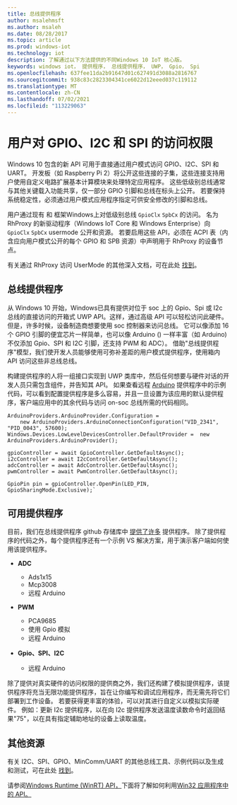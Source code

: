 ```yaml
---
title: 总线提供程序
author: msalehmsft
ms.author: msaleh
ms.date: 08/28/2017
ms.topic: article
ms.prod: windows-iot
ms.technology: iot
description: 了解通过以下方法提供的不同Windows 10 IoT 核心版。
keywords: windows iot， 提供程序， 总线提供程序， UWP， Gpio， Spi
ms.openlocfilehash: 637fee11da2b91647d01c627491d3088a2816767
ms.sourcegitcommit: 938c83c2823304341ce6022d12eeed037c119112
ms.translationtype: MT
ms.contentlocale: zh-CN
ms.lasthandoff: 07/02/2021
ms.locfileid: "113229063"
---
```

# <a name="usermode-access-to-gpio-i2c-and-spi"></a>用户对 GPIO、I2C 和 SPI 的访问权限

Windows 10 包含的新 API 可用于直接通过用户模式访问 GPIO、I2C、SPI 和 UART。 开发板（如 Raspberry Pi 2）将公开这些连接的子集，这些连接支持用户使用自定义电路扩展基本计算模块来处理特定应用程序。 这些低级别总线通常与其他关键载入功能共享，仅一部分 GPIO 引脚和总线在标头上公开。 若要保持系统稳定性，必须通过用户模式应用程序指定可供安全修改的引脚和总线。

用户通过现有 和 框架Windows上对低级别总线 `GpioClx` `SpbCx` 的访问。 名为 RhProxy 的新驱动程序（Windows IoT Core 和 Windows Enterprise）向 `GpioClx` `SpbCx` usermode 公开和资源。 若要启用这些 API，必须在 ACPI 表（内含应向用户模式公开的每个 GPIO 和 SPB 资源）中声明用于 RhProxy 的设备节点。

有关通过 RhProxy 访问 UserMode 的其他深入文档，可在此处 [找到](https://docs.microsoft.com/windows/uwp/devices-sensors/enable-usermode-access)。

## <a name="bus-providers"></a>总线提供程序

从 Windows 10 开始，Windows已具有提供对位于 soc 上的 Gpio、Spi 或 I2c 总线的直接访问的开箱式 UWP API。这样，通过高级 API 可以轻松访问此硬件。 但是，许多时候，设备制造商想要使用 soc 控制器来访问总线。 它可以像添加 16 个 GPIO 引脚的便宜芯片一样简单，也可以像 Arduino () 一样丰富（如 Arduino) 不仅添加 Gpio、SPI 和 I2C 引脚，还支持 PWM 和 ADC）。 借助"总线提供程序"模型，我们使开发人员能够使用可弥补差距的用户模式提供程序，使用箱内 API 访问这些非总线总线。

构建提供程序的人将一组接口实现到 UWP 类库中，然后任何想要与硬件对话的开发人员只需包含组件，并告知其 API。 如果查看远程 [Arduino](https://github.com/ms-iot/BusProviders/tree/develop/Arduino) 提供程序中的示例代码，可以看到配置提供程序是多么容易，并且一旦设置为该应用的默认提供程序，客户端应用中的其余代码与访问 on-soc 总线所需的代码相同。


```
ArduinoProviders.ArduinoProvider.Configuration =
    new ArduinoProviders.ArduinoConnectionConfiguration("VID_2341", "PID_0043", 57600);
Windows.Devices.LowLevelDevicesController.DefaultProvider =  new ArduinoProviders.ArduinoProvider();

gpioController = await GpioController.GetDefaultAsync();
i2cController = await I2cController.GetDefaultAsync();
adcController = await AdcController.GetDefaultAsync();
pwmController = await PwmController.GetDefaultAsync();

GpioPin pin = gpioController.OpenPin(LED_PIN, GpioSharingMode.Exclusive);`
```

## <a name="available-providers"></a>可用提供程序

目前，我们在总线提供程序 github 存储库中 [提供了许多](https://github.com/ms-iot/BusProviders) 提供程序。 除了提供程序的代码之外，每个提供程序还有一个示例 VS 解决方案，用于演示客户端如何使用该提供程序。

- **ADC**
  - Ads1x15
  - Mcp3008
  - 远程 Arduino

- **PWM**
  - PCA9685
  - 使用 Gpio 模拟
  - 远程 Arduino

- **Gpio、SPI、I2C**
  - 远程 Arduino

除了提供对真实硬件的访问权限的提供商之外，我们还构建了模拟提供程序，该[](https://github.com/ms-iot/BusProviders/tree/develop/SimulatedProvider)提供程序将充当无限功能提供程序，旨在让你编写和调试应用程序，而无需先将它们部署到工作设备。 若要获得更丰富的体验，可以对其进行自定义以模拟实际硬件。 例如：更新 I2c 提供程序，以在向 I2c 提供程序发送温度读数命令时返回结果"75"，以在具有指定辅助地址的设备上读取温度。

## <a name="additional-resources"></a>其他资源

有关 I2C、SPI、GPIO、MinComm/UART 的其他总线工具、示例代码以及生成和测试，可在此处 [找到](https://github.com/Microsoft/Windows-iotcore-samples/tree/develop/BusTools)。

请参阅[Windows Runtime (WinRT) API，](https://docs.microsoft.com/uwp/api)下面将了解如何利用[Win32 应用程序中的 API。](https://blogs.windows.com/windowsdeveloper/2017/01/25/calling-windows-10-apis-desktop-application/)   
